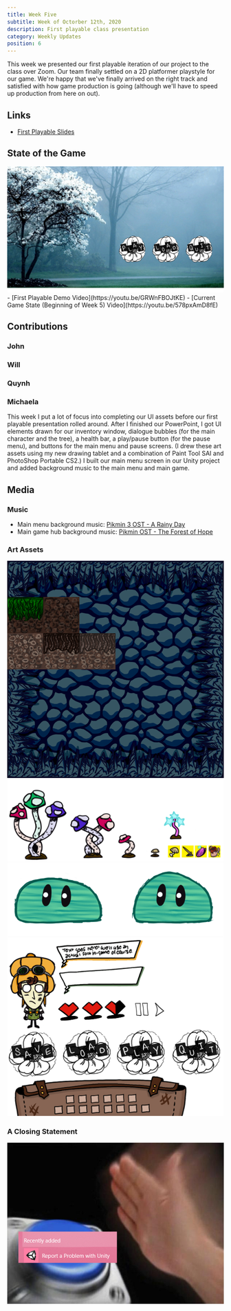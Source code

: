 ```yaml
---
title: Week Five
subtitle: Week of Octorber 12th, 2020
description: First playable class presentation
category: Weekly Updates
position: 6
---
```


This week we presented our first playable iteration of our project to the class over Zoom. Our team finally settled on a 2D platformer playstyle for our game. We're happy that we've finally arrived on the right track and satisfied with how game production is going (although we'll have to speed up production from here on out).

## Links
- [First Playable Slides](./media/week-5/CAP4053_FirstPlayable.pdf)

## State of the Game
<img src="./media/week-5/main-menu-screen.png" />
- [First Playable Demo Video](https://youtu.be/GRWnFBOJtKE)
- [Current Game State (Beginning of Week 5) Video](https://youtu.be/578pxAmD8fE)

## Contributions

### John

### Will

### Quynh

### Michaela
This week I put a lot of focus into completing our UI assets before our first playable presentation rolled around. After I finished our PowerPoint, I got UI elements drawn for our inventory window, dialogue bubbles (for the main character and the tree), a health bar, a play/pause button (for the pause menu), and buttons for the main menu and pause screens. (I drew these art assets using my new drawing tablet and a combination of Paint Tool SAI and PhotoShop Portable CS2.) I built our main menu screen in our Unity project and added background music to the main menu and main game.

## Media

### Music
- Main menu background music: [Pikmin 3 OST - A Rainy Day](https://www.youtube.com/watch?v=yFx8xsl1zG0)
- Main game hub background music: [Pikmin OST - The Forest of Hope](https://www.youtube.com/watch?v=HoMx0BTPVgE)

### Art Assets
<img src="./media/week-5/ground-textures.png" />
<img src="./media/week-5/plants-and-tools.png" />
<img src="./media/week-5/new-slime-design.png" />
<img src="./media/week-5/ui-elements.png" />

### A Closing Statement
<img src="./media/week-5/report-problem-with-unity.png" />
